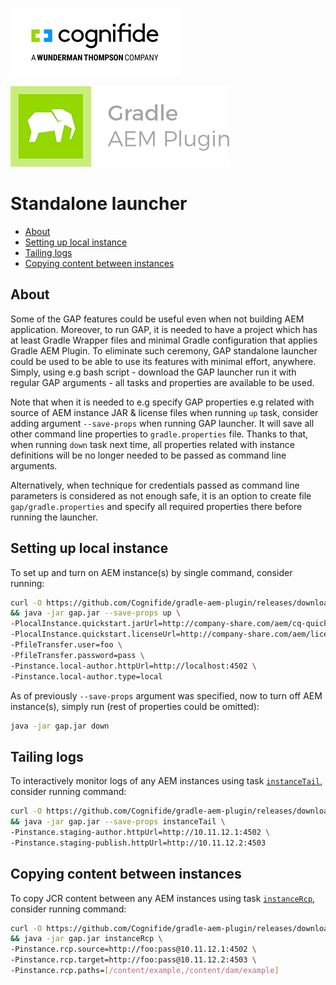 [![Cognifide logo](cognifide-logo.png)](http://cognifide.com)

<p>
  <img src="logo.png" alt="Gradle AEM Plugin"/>
</p>

# Standalone launcher

* [About](#about)
* [Setting up local instance](#setting-up-local-instance)
* [Tailing logs](#tailing-logs)
* [Copying content between instances](#copying-content-between-instances)

## About

Some of the GAP features could be useful even when not building AEM application.
Moreover, to run GAP, it is needed to have a project which has at least Gradle Wrapper files and minimal Gradle configuration that applies Gradle AEM Plugin.
To eliminate such ceremony, GAP standalone launcher could be used to be able to use its features with minimal effort, anywhere.
Simply, using e.g bash script - download the GAP launcher run it with regular GAP arguments - all tasks and properties are available to be used.

Note that when it is needed to e.g specify GAP properties e.g related with source of AEM instance JAR & license files when running `up` task, 
consider adding argument `--save-props` when running GAP launcher. It will save all other command line properties to `gradle.properties` file.
Thanks to that, when running `down` task next time, all properties related with instance definitions will be no longer needed to be passed as command line arguments.

Alternatively, when technique for credentials passed as command line parameters is considered as not enough safe, it is an option to create file `gap/gradle.properties` 
and specify all required properties there before running the launcher.

## Setting up local instance

To set up and turn on AEM instance(s) by single command, consider running:

```bash
curl -O https://github.com/Cognifide/gradle-aem-plugin/releases/download/13.2.1/gap.jar \
&& java -jar gap.jar --save-props up \
-PlocalInstance.quickstart.jarUrl=http://company-share.com/aem/cq-quickstart-6.5.0.jar \
-PlocalInstance.quickstart.licenseUrl=http://company-share.com/aem/license.properties \
-PfileTransfer.user=foo \
-PfileTransfer.password=pass \
-Pinstance.local-author.httpUrl=http://localhost:4502 \
-Pinstance.local-author.type=local
```

As of previously `--save-props` argument was specified, now to turn off AEM instance(s), simply run (rest of properties could be omitted):

```bash
java -jar gap.jar down
```

## Tailing logs

To interactively monitor logs of any AEM instances using task [`instanceTail`](instance-plugin.md#task-instancetail), consider running command:

```bash
curl -O https://github.com/Cognifide/gradle-aem-plugin/releases/download/13.2.1/gap.jar \
&& java -jar gap.jar --save-props instanceTail \
-Pinstance.staging-author.httpUrl=http://10.11.12.1:4502 \
-Pinstance.staging-publish.httpUrl=http://10.11.12.2:4503
```

## Copying content between instances

To copy JCR content between any AEM instances using task [`instanceRcp`](instance-plugin.md#task-instancercp), consider running command:

```bash
curl -O https://github.com/Cognifide/gradle-aem-plugin/releases/download/13.2.1/gap.jar \
&& java -jar gap.jar instanceRcp \
-Pinstance.rcp.source=http://foo:pass@10.11.12.1:4502 \
-Pinstance.rcp.target=http://foo:pass@10.11.12.2:4503 \
-Pinstance.rcp.paths=[/content/example,/content/dam/example]
```